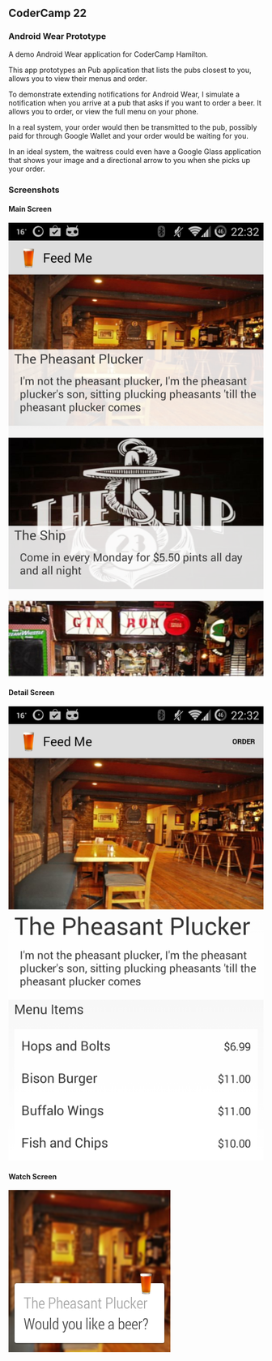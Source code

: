 ## CoderCamp 22

### Android Wear Prototype

A demo Android Wear application for CoderCamp Hamilton.

This app prototypes an Pub application that lists the 
pubs closest to you, allows you to view their menus and order. 

To demonstrate extending notifications for Android Wear, I 
simulate a notification when you arrive at a pub that asks 
if you want to order a beer. It allows you to order, or view 
the full menu on your phone.

In a real system, your order would then be transmitted to 
the pub, possibly paid for through Google Wallet and your 
order would be waiting for you.

In an ideal system, the waitress could even have a Google 
Glass application that shows your image and a directional 
arrow to you when she picks up your order.

### Screenshots

#### Main Screen

![Main Screen](/images/mobile1.png)

#### Detail Screen

![Detail Screen](/images/mobile2.png)

#### Watch Screen

![Watch Screen](/images/shot3.png)
